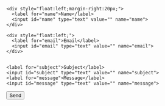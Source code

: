 
<form id="contact" action="https://spatial.support/e/" method="post">

    <div style="float:left;margin-right:20px;">
      <label for="name">Name</label>
      <input id="name" type="text" value="" name="name">
    </div>

    <div style="float:left;">
      <label for="email">Email</label>
      <input id="email" type="text" value="" name="email">
    </div>


    <label for="subject">Subject</label>
    <input id="subject" type="text" value="" name="subject">
    <label for="message">Message</label>
    <input id="message" type="text" value="" name="message">

  
  <button>Send</button>
</form>



